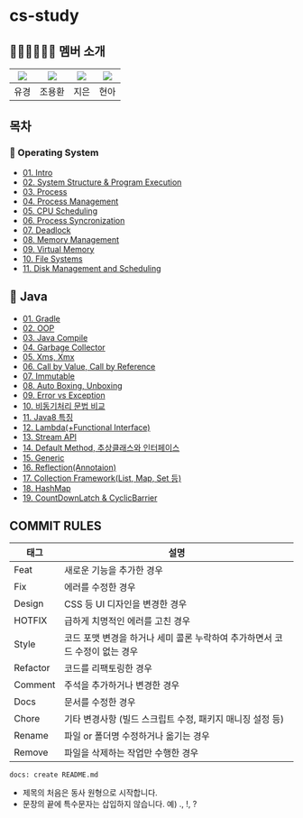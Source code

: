 # cs-study



## 👨🏻‍💻👩🏻‍💻 멤버 소개

|[![](https://github.com/YuKyung-Chung.png?width=50px)](https://github.com/YuKyung-Chung)|[![](https://github.com/yhc-key.png?width=50px)](https://github.com/yhc-key) |[![](https://github.com/KuMMii.png?width=50px)](https://github.com/KuMMii) | [![](https://github.com/JHyeon-a.png?width=50px)](https://github.com/JHyeon-a)|
|:---:|:---:|:---:|:---:|
| 유경 | 조용환 | 지은 | 현아 |

## 목차
### 📌 Operating System
- [01. Intro](https://github.com/YuKyung-Chung/cs-study/tree/5cd06f4a4bf9f19faf6f720ddaafa79f98679a2f/Operating%20System/01.%20Introduction%20to%20Operating%20Systems)<br/>
- [02. System Structure & Program Execution](https://github.com/YuKyung-Chung/cs-study/tree/4796b1c150b2efa1162a00d5f34a300bb257fd5c/Operating%20System/02.System%20Structure%20%26%20Program%20Execution)<br/>
- [03. Process](https://github.com/YuKyung-Chung/cs-study/tree/4796b1c150b2efa1162a00d5f34a300bb257fd5c/Operating%20System/03.Process)<br/>
- [04. Process Management](https://github.com/YuKyung-Chung/cs-study/tree/4796b1c150b2efa1162a00d5f34a300bb257fd5c/Operating%20System/04.%20Process%20Management)<br/>
- [05. CPU Scheduling](https://github.com/YuKyung-Chung/cs-study/tree/4796b1c150b2efa1162a00d5f34a300bb257fd5c/Operating%20System/05.%20CPU%20Scheduling)<br/>
- [06. Process Syncronization](https://github.com/YuKyung-Chung/cs-study/tree/4796b1c150b2efa1162a00d5f34a300bb257fd5c/Operating%20System/06.%20Process%20Syncronization)<br/>
- [07. Deadlock](https://github.com/YuKyung-Chung/cs-study/tree/4796b1c150b2efa1162a00d5f34a300bb257fd5c/Operating%20System/07.%20Deadlocks)<br/>
- [08. Memory Management](https://github.com/YuKyung-Chung/cs-study/tree/4796b1c150b2efa1162a00d5f34a300bb257fd5c/Operating%20System/08.%20Memory%20Management)<br/>
- [09. Virtual Memory](https://github.com/YuKyung-Chung/cs-study/tree/4796b1c150b2efa1162a00d5f34a300bb257fd5c/Operating%20System/09.%20Vitual%20Memory)<br/>
- [10. File Systems](https://github.com/YuKyung-Chung/cs-study/tree/4796b1c150b2efa1162a00d5f34a300bb257fd5c/Operating%20System/10.%20File%20Systems)<br/>
- [11. Disk Management and Scheduling](https://github.com/YuKyung-Chung/cs-study/tree/4796b1c150b2efa1162a00d5f34a300bb257fd5c/Operating%20System/11.%20Disk%20Management%20and%20Scheduling)<br/>

## 📌 Java
- [01. Gradle](https://github.com/YuKyung-Chung/cs-study/tree/ef7b37a7f493aef71b6b3cf891636c4e7e11cf84/Java/01.Gradle)<br/>
- [02. OOP](https://github.com/YuKyung-Chung/cs-study/tree/ef7b37a7f493aef71b6b3cf891636c4e7e11cf84/Java/02.OOP)<br/>
- [03. Java Compile](https://github.com/YuKyung-Chung/cs-study/tree/ef7b37a7f493aef71b6b3cf891636c4e7e11cf84/Java/03.Java%20Compile)<br/>
- [04. Garbage Collector](https://github.com/YuKyung-Chung/cs-study/tree/ef7b37a7f493aef71b6b3cf891636c4e7e11cf84/Java/04.Garbage%20Collector)<br/>
- [05. Xms, Xmx](https://github.com/YuKyung-Chung/cs-study/tree/ef7b37a7f493aef71b6b3cf891636c4e7e11cf84/Java/05.Xms%2CXmx)<br/>
- [06. Call by Value, Call by Reference](https://github.com/YuKyung-Chung/cs-study/tree/ef7b37a7f493aef71b6b3cf891636c4e7e11cf84/Java/06.Call%20by%20Value%2C%20Call%20by%20Reference)<br/>
- [07. Immutable](https://github.com/YuKyung-Chung/cs-study/tree/ef7b37a7f493aef71b6b3cf891636c4e7e11cf84/Java/07.Immutable)<br/>
- [08. Auto Boxing, Unboxing](https://github.com/YuKyung-Chung/cs-study/tree/ef7b37a7f493aef71b6b3cf891636c4e7e11cf84/Java/08.Auto%20Boxing%2C%20Unboxing)<br/>
- [09. Error vs Exception](https://github.com/YuKyung-Chung/cs-study/tree/ef7b37a7f493aef71b6b3cf891636c4e7e11cf84/Java/09.Error%20vs%20Exception)<br/>
- [10. 비동기처리 문법 비교](https://github.com/YuKyung-Chung/cs-study/tree/ef7b37a7f493aef71b6b3cf891636c4e7e11cf84/Java/10.%EB%B9%84%EB%8F%99%EA%B8%B0%EC%B2%98%EB%A6%AC%20%EB%AC%B8%EB%B2%95%20%EB%B9%84%EA%B5%90)<br/>
- [11. Java8 특징](https://github.com/YuKyung-Chung/cs-study/tree/ef7b37a7f493aef71b6b3cf891636c4e7e11cf84/Java/11.Java8%20%ED%8A%B9%EC%A7%95)<br/>
- [12. Lambda(+Functional Interface)](https://github.com/YuKyung-Chung/cs-study/tree/ef7b37a7f493aef71b6b3cf891636c4e7e11cf84/Java/12.Lambda(%2B%20Functional%20Interface))<br/>
- [13. Stream API](https://github.com/YuKyung-Chung/cs-study/tree/ef7b37a7f493aef71b6b3cf891636c4e7e11cf84/Java/13.%20Stream%20API)<br/>
- [14. Default Method, 추상클래스와 인터페이스](https://github.com/YuKyung-Chung/cs-study/tree/ef7b37a7f493aef71b6b3cf891636c4e7e11cf84/Java/14.%20Default%20Method%2C%20%EC%B6%94%EC%83%81%20%ED%81%B4%EB%9E%98%EC%8A%A4%EC%99%80%20%EC%9D%B8%ED%84%B0%ED%8E%98%EC%9D%B4%EC%8A%A4)<br/>
- [15. Generic](https://github.com/YuKyung-Chung/cs-study/tree/ef7b37a7f493aef71b6b3cf891636c4e7e11cf84/Java/15.%20Generic)<br/>
- [16. Reflection(Annotaion)](https://github.com/YuKyung-Chung/cs-study/tree/ef7b37a7f493aef71b6b3cf891636c4e7e11cf84/Java/16.%20Reflection(Annotation))<br/>
- [17. Collection Framework(List, Map, Set 등)](https://github.com/YuKyung-Chung/cs-study/tree/ef7b37a7f493aef71b6b3cf891636c4e7e11cf84/Java/17.%20Collection%20Framework(List%2C%20Map%2C%20Set%20%EB%93%B1))<br/>
- [18. HashMap](https://github.com/YuKyung-Chung/cs-study/tree/ef7b37a7f493aef71b6b3cf891636c4e7e11cf84/Java/18.%20HashMap)<br/>
- [19. CountDownLatch & CyclicBarrier](https://github.com/YuKyung-Chung/cs-study/tree/ef7b37a7f493aef71b6b3cf891636c4e7e11cf84/Java/19.%20CountDownLatch%20%26%20CyclicBarrier)<br/>


## COMMIT RULES

| **태그**        | **설명**                                                                    |
| --------------- | --------------------------------------------------------------------------- |
| Feat            | 새로운 기능을 추가한 경우                                                   |
| Fix             | 에러를 수정한 경우                                                          |
| Design          | CSS 등 UI 디자인을 변경한 경우                                              |
| HOTFIX          | 급하게 치명적인 에러를 고친 경우                                            |
| Style           | 코드 포맷 변경을 하거나 세미 콜론 누락하여 추가하면서 코드 수정이 없는 경우 |
| Refactor        | 코드를 리팩토링한 경우                                                      |
| Comment         | 주석을 추가하거나 변경한 경우                                               |
| Docs            | 문서를 수정한 경우                                                          |
| Chore           | 기타 변경사항 (빌드 스크립트 수정, 패키지 매니징 설정 등)                   |
| Rename          | 파일 or 폴더명 수정하거나 옮기는 경우                                       |
| Remove          | 파일을 삭제하는 작업만 수행한 경우                                          |

```
docs: create README.md
```
- 제목의 처음은 동사 원형으로 시작합니다.
- 문장의 끝에 특수문자는 삽입하지 않습니다. 예) ., !, ?
